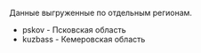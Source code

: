 
Данные выгруженные по отдельным регионам. 

* pskov - Псковская область
* kuzbass - Кемеровская область
